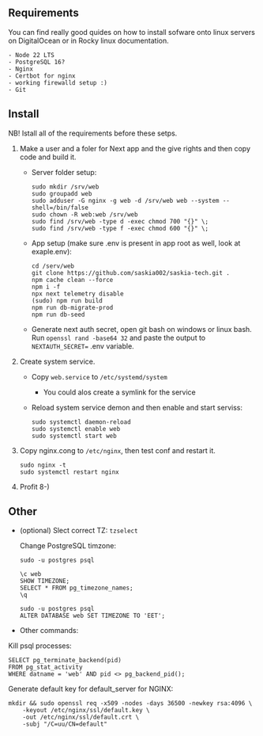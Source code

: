 ## Requirements

You can find really good quides on how to install sofware onto linux servers on DigitalOcean or in Rocky linux documentation.

    - Node 22 LTS
    - PostgreSQL 16?
    - Nginx
    - Certbot for nginx
    - working firewalld setup :)
    - Git

## Install

NB! Istall all of the requirements before these setps.

1. Make a user and a foler for Next app and the give rights and then copy code and build it.

    - Server folder setup:

        ```
        sudo mkdir /srv/web
        sudo groupadd web
        sudo adduser -G nginx -g web -d /srv/web web --system --shell=/bin/false
        sudo chown -R web:web /srv/web
        sudo find /srv/web -type d -exec chmod 700 "{}" \;
        sudo find /srv/web -type f -exec chmod 600 "{}" \;
        ```

    - App setup (make sure .env is present in app root as well, look at exaple.env):

        ```
        cd /serv/web
        git clone https://github.com/saskia002/saskia-tech.git .
        npm cache clean --force
        npm i -f
        npx next telemetry disable
        (sudo) npm run build
        npm run db-migrate-prod
        npm run db-seed
        ```

    - Generate next auth secret, open git bash on windows or linux bash. Run
      `openssl rand -base64 32` and paste the output to `NEXTAUTH_SECRET=` .env variable.

2. Create system service.

    - Copy `web.service` to `/etc/systemd/system`
        - You could alos create a symlink for the service
    - Reload system service demon and then enable and start serviss:

        ```
        sudo systemctl daemon-reload
        sudo systemctl enable web
        sudo systemctl start web
        ```

3. Copy nginx.cong to `/etc/nginx`, then test conf and restart it.

    ```
    sudo nginx -t
    sudo systemctl restart nginx
    ```

4. Profit 8-)

## Other

-   (optional) Slect correct TZ: `tzselect`

    Change PostgreSQL timzone:

    ```
    sudo -u postgres psql

    \c web
    SHOW TIMEZONE;
    SELECT * FROM pg_timezone_names;
    \q

    sudo -u postgres psql
    ALTER DATABASE web SET TIMEZONE TO 'EET';
    ```

-   Other commands:

Kill psql processes:

    SELECT pg_terminate_backend(pid)
    FROM pg_stat_activity
    WHERE datname = 'web' AND pid <> pg_backend_pid();

Generate default key for default_server for NGINX:

    mkdir && sudo openssl req -x509 -nodes -days 36500 -newkey rsa:4096 \
        -keyout /etc/nginx/ssl/default.key \
        -out /etc/nginx/ssl/default.crt \
        -subj "/C=uu/CN=default"
